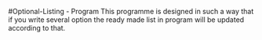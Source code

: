 #Optional-Listing - Program
This programme is designed in such a way that if you write several option the ready made list in program will be updated according to that. 
